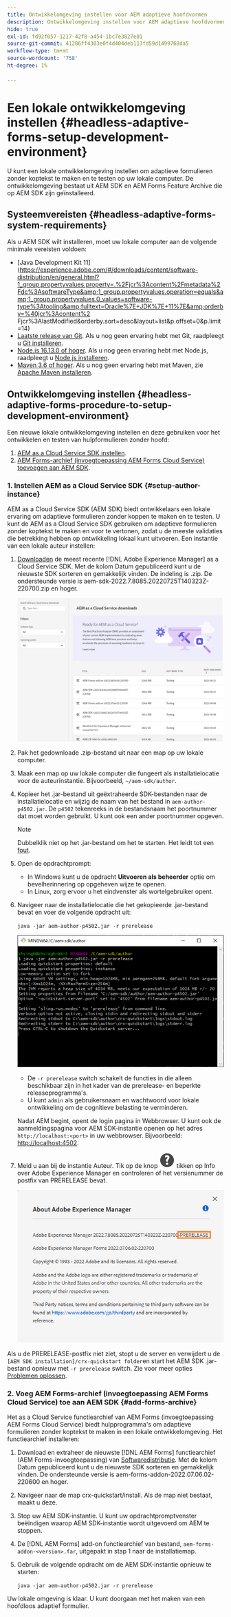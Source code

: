 ```yaml
---
title: Ontwikkelomgeving instellen voor AEM adaptieve hoofdvormen
description: Ontwikkelomgeving instellen voor AEM adaptieve hoofdvormen
hide: true
exl-id: fd92f057-1217-42f8-a454-1bc7e3827e01
source-git-commit: 41286ff4303e0f4d404deb113fd59d1499768da5
workflow-type: tm+mt
source-wordcount: '758'
ht-degree: 1%

---
```



# Een lokale ontwikkelomgeving instellen {#headless-adaptive-forms-setup-development-environment}

U kunt een lokale ontwikkelomgeving instellen om adaptieve formulieren zonder koptekst te maken en te testen op uw lokale computer. De ontwikkelomgeving bestaat uit AEM SDK en AEM Forms Feature Archive die op AEM SDK zijn geïnstalleerd.
<!--
 After a Headless adaptive form or related assets are ready on the local development environment, you can deploy the Headless adaptive form application to your publishing environment. -- >

You require knowledge to build application using react, Git, and Maven to use Headless adaptive forms.

<!-- 

### Download the latest version of AEM as a Cloud Service SDK or Forms feature archive (AEM Forms add-on) from Software Distribution {#software-distribution}

To download the supported version of Adobe Experience Manager as a Cloud Service SDK or Forms feature archive (AEM Forms add-on):

1. Log in to [Software Distribution](https://experience.adobe.com/#/downloads) portal with your Adobe ID.

    >[!NOTE]
    >
    > Your Adobe Organization must be provisioned for AEM as a Cloud Service to download the AEM as a Cloud Service SDK.

1. Navigate to the **[!UICONTROL AEM as a Cloud Service]** tab.
1. Sort by published date in descending order.
1. Click on the latest Adobe Experience Manager as a Cloud Service SDK or Forms feature archive (AEM Forms add-on).
1. Review and accept the EULA. Tap the **[!UICONTROL Download]** button. -->

## Systeemvereisten {#headless-adaptive-forms-system-requirements}

Als u AEM SDK wilt installeren, moet uw lokale computer aan de volgende minimale vereisten voldoen:

* [Java Development Kit 11](https://experience.adobe.com/#/downloads/content/software-distribution/en/general.html?1_group.propertyvalues.property=.%2Fjcr%3Acontent%2Fmetadata%2Fdc%3AsoftwareType&amp;1_group.propertyvalues.operation=equals&amp;1_group.propertyvalues.0_values=software-type%3Atooling&amp;fulltext=Oracle%7E+JDK%7E+11%7E&amp;orderby=%40jcr%3Acontent%2 Fjcr%3AlastModified&amp;orderby.sort=desc&amp;layout=list&amp;p.offset=0&amp;p.limit=14)
* [Laatste release van Git](https://git-scm.com/downloads). Als u nog geen ervaring hebt met Git, raadpleegt u [Git installeren](https://git-scm.com/book/en/v2/Getting-Started-Installing-Git).
* [Node.js 16.13.0 of hoger](https://nodejs.org/en/download/). Als u nog geen ervaring hebt met Node.js, raadpleegt u [Node.js installeren](https://nodejs.dev/en/learn/how-to-install-nodejs).
* [Maven 3.6 of hoger](https://maven.apache.org/download.cgi). Als u nog geen ervaring hebt met Maven, zie [Apache Maven installeren](https://maven.apache.org/install.html).

## Ontwikkelomgeving instellen {#headless-adaptive-forms-procedure-to-setup-development-environment}

Een nieuwe lokale ontwikkelomgeving instellen en deze gebruiken voor het ontwikkelen en testen van hulpformulieren zonder hoofd:

1. [AEM as a Cloud Service SDK instellen](#setup-author-instance).
1. [AEM Forms-archief (invoegtoepassing AEM Forms Cloud Service) toevoegen aan AEM SDK](#add-forms-archive).

<!--

1. (Optional) [Add Forms-specific users to your local Author instance](#configure-users-and-permissions).
1. (Optional) Install [Adaptive forms builder extension for Microsoft Visual Studio Code](#microsoft-visual-studio-code-extension-for-headless-adaptive-forms). 

-->

### 1. Instellen AEM as a Cloud Service SDK {#setup-author-instance}

AEM as a Cloud Service SDK (AEM SDK) biedt ontwikkelaars een lokale ervaring om adaptieve formulieren zonder koppen te maken en te testen. U kunt de AEM as a Cloud Service SDK gebruiken om adaptieve formulieren zonder koptekst te maken en voor te vertonen, zodat u de meeste validaties die betrekking hebben op ontwikkeling lokaal kunt uitvoeren. Een instantie van een lokale auteur instellen:

1. [Downloaden](https://experience.adobe.com/#/downloads/content/software-distribution/en/aemcloud.html) de meest recente [!DNL Adobe Experience Manager] as a Cloud Service SDK. Met de kolom Datum gepubliceerd kunt u de nieuwste SDK sorteren en gemakkelijk vinden.
De indeling is .zip. De ondersteunde versie is aem-sdk-2022.7.8085.20220725T140323Z-220700.zip en hoger.

   ![AEM Cloud Service SDK downloaden van Software Distribution Portal](assets/software-distribution.png)


1. Pak het gedownloade .zip-bestand uit naar een map op uw lokale computer.
1. Maak een map op uw lokale computer die fungeert als installatielocatie voor de auteurinstantie. Bijvoorbeeld, `~/aem-sdk/author`.
1. Kopieer het .jar-bestand uit geëxtraheerde SDK-bestanden naar de installatielocatie en wijzig de naam van het bestand in `aem-author-p4502.jar`. De `p4502` tekenreeks in de bestandsnaam het poortnummer dat moet worden gebruikt. U kunt ook een ander poortnummer opgeven.

   >[!NOTE]
   >
   > Dubbelklik niet op het .jar-bestand om het te starten. Het leidt tot een [fout](https://experienceleague.adobe.com/docs/experience-manager-learn/cloud-service/local-development-environment-set-up/aem-runtime.html?lang=en#troubleshooting-double-click).

1. Open de opdrachtprompt:
   * In Windows kunt u de opdracht **Uitvoeren als beheerder** optie om bevelherinnering op opgeheven wijze te openen.
   * In Linux, zorg ervoor u het eindvenster als wortelgebruiker opent.

1. Navigeer naar de installatielocatie die het gekopieerde .jar-bestand bevat en voer de volgende opdracht uit:

   `java -jar aem-author-p4502.jar -r prerelease`

   ![AEM Cloud Service SDK downloaden van Software Distribution Portal](assets/install-sdk.png)

   * De `-r prerelease` switch schakelt de functies in die alleen beschikbaar zijn in het kader van de prerelease- en beperkte releaseprogramma&#39;s.
   * U kunt `admin` als gebruikersnaam en wachtwoord voor lokale ontwikkeling om de cognitieve belasting te verminderen.

   Nadat AEM begint, opent de login pagina in Webbrowser. U kunt ook de aanmeldingspagina voor AEM SDK-instantie openen op het adres `http://localhost:<port>` in uw webbrowser. Bijvoorbeeld: [http://localhost:4502](http://localhost:4502).

1. Meld u aan bij de instantie Auteur. Tik op de knop ![help](/help/assets/Help-icon.svg) tikken op Info over Adobe Experience Manager en controleren of het versienummer de postfix van PRERELEASE bevat.

   ![help](/help/assets/prerelease.png)

Als u de PRERELEASE-postfix niet ziet, stopt u de server en verwijdert u de `[AEM SDK installation]/crx-quickstart folder`en start het AEM SDK .jar-bestand opnieuw met `-r prerelease` switch. Zie voor meer opties [Problemen oplossen](/help/troubleshooting.md).

### 2. Voeg AEM Forms-archief (invoegtoepassing AEM Forms Cloud Service) toe aan AEM SDK {#add-forms-archive}

Het as a Cloud Service functiearchief van AEM Forms (invoegtoepassing AEM Forms Cloud Service) biedt hulpprogramma&#39;s om adaptieve formulieren zonder koptekst te maken in een lokale ontwikkelomgeving. Het functiearchief installeren:

1. Download en extraheer de nieuwste [!DNL AEM Forms] functiearchief (AEM Forms-invoegtoepassing) van [Softwaredistributie](https://experience.adobe.com/#/downloads/content/software-distribution/en/aemcloud.html?fulltext=AEM*+Forms*+add*+on*&amp;orderby=%40jcr%3Acontent%2Fjcr%3AlastModified&amp;orderby.sort=desc&amp;layout=list&amp;p.offset=0&amp;p.limit=20). Met de kolom Datum gepubliceerd kunt u de nieuwste SDK sorteren en gemakkelijk vinden. De ondersteunde versie is aem-forms-addon-2022.07.06.02-220600 en hoger.

1. Navigeer naar de map crx-quickstart/install. Als de map niet bestaat, maakt u deze.
1. Stop uw AEM SDK-instantie. U kunt uw opdrachtpromptvenster beëindigen waarop AEM SDK-instantie wordt uitgevoerd om AEM te stoppen.
1. De [!DNL AEM Forms] add-on functiearchief van bestand, `aem-forms-addon-<version>.far`, uitgepakt in stap 1 naar de installatiemap.
1. Gebruik de volgende opdracht om de AEM SDK-instantie opnieuw te starten:

   `java -jar aem-author-p4502.jar -r prerelease`

<!-- 

### 3. (Optional) Configure users and permissions {#configure-users-and-permissions}

Create seperate user accounts for Form Developer, Form Practitioner, and end users. These account help you test Headless adaptive forms for various types of users. To create a user account and add roles to the account:

1. Login to your AEM SDK instance.
1. Go to Tools > Security > Users and tap Create. The Create New User wizard opens.
1. In the details tab, specify an ID and Password. All other fields are optional. It is recommended to provide name and an email address.
1. In the Groups tab, search and select user-groups for a user depending on their role. The table below lists all types of users and pre-defined groups for each type of forms users based on their role:
  
    | User Type | AEM Group |
    |---|---|
    | Form developer | [!DNL forms-users] (AEM Forms Users), [!DNL template-authors], [!DNL workflow-users], [!DNL workflow-editors], and [!DNL fdm-authors]  |
    | Customer Experience Lead or UX Designer| [!DNL forms-users], [!DNL template-authors]|
    | AEM administrator | [!DNL aem-administrators], [!DNL fd-administrators] |
    | End user| When a user must log in to view and submit an Adaptive Form, add such users to [!DNL forms-users] group. </br> When no user authentication is required to access Adaptive Forms, do not assign any group to such users.|

<!-- ### 4. (Optional) Install Visual Studio Code extension for Headless adaptive forms {#microsoft-visual-studio-code-extension-for-headless-adaptive-forms}

You can use any IDE for developing Headless adaptive forms. Adobe provides an extension for Microsoft&reg;reg; Visual Studio Code to make it easier for you to navigate structure and develop Headless adaptive forms. The extension adds adaptive forms related IntelliSense capabilities and helps auto-complete Headless adaptive forms JSON syntax. It also adds a panel, titled Forms Tree, to help navigate structure of Headless adaptive form. To use the extension: 

1. Ensure [Microsoft Visual Studio Code 1.62.0 or later](https://code.visualstudio.com/docs/supporting/FAQ#_how-do-i-find-the-version) is installed. If you have an older version or no version installed, download the latest version from [Microsoft Website](https://code.visualstudio.com/docs/setup/setup-overview)
   >[!NOTE]
   >
   >
   > To use Visual Studio from command line on macOS, see [Launching from the command line](https://code.visualstudio.com/docs/setup/mac#_launching-from-the-command-line).

1. Download the [Adaptive forms builder extension](/help/assets/adaptive-form-builder-0.12.0.vsix).

1. Navigate the directory containing the *adaptive-form-builder-[version].vsix* file.

1. Run the following command or see [Install from a VSIX](https://code.visualstudio.com/docs/editor/extension-marketplace#_install-from-a-vsix) article for detailed instructions to install a Visual Studio Code extension from a VSIX file:

    `code -–install-extension adaptive-form-builder-[version].vsix`

    </br> Replace the [version] with actual version of the extension. For example, `code -–install-extension adaptive-form-builder-0.12.0.vsix`

    </br> 

    ![Installing extension](/help/assets/install-extension.png)

<!-- ## Create and setup a react app

Adaptive forms renderer component is a react based component. It requires a react app to run and render a Headless adaptive form. To create and setup react app:

1. Open terminal in Visual Studio code and run the following command to create a react app and installs all related dependencies:

    ```shell
    npx create-react-app [react-app-name] --scripts-version 4.0.3 --template typescript
    ```

    Where [react-app-name] represents name of the project, script version is 4.0.3, and template of type typescript. For example, the following command creates a react app named *headless-forms-demo*.

    ```shell
    npx create-react-app headless-forms-demo --scripts-version 4.0.3 --template typescript
    ```

    It may take some time to create the react app and install all the dependencies. The command creates an empty react app with latest version of react and react-dom dependencies. It does not have any artifacts related to adaptive forms renderer component.

1. Adaptive forms renderer component is based on react spectrum and requires react 16.0.0 and react-dom 16.0.0. To install react 16.0.0 and related dependencies:
    1. Open the Visual Studio code terminal Window or command prompt.
    1. Navigate to the directory of react project.  
    1. Run the following command:

        ```shell
        npm install --save react@16.0.0 react-dom@16.14.0 -force
        ```

1. Run the following command to install adaptive forms renderer component related dependencies:

    ```shell
    npm i --save @aemforms/forms-super-component @aemforms/forms-react-core-components @aemforms/forms-super-component @adobe/react-spectrum @react/react-spectrum
    ```

<!-- 1. Install dependencies for adaptive forms renderer component. Packages for these dependencies are available in Adobe Artifactory. To authenticate with Adobe Artifactory and install dependencies for adaptive forms renderer component:

    1. Create environment variables ARTIFACTORY_USER and ARTIFACTORY_API_TOKEN. The ARTIFACTORY_USER stores Adobe LDAP username and ARTIFACTORY_API_TOKEN stores your [Adobe Artifactory token](https://wiki.corp.adobe.com/display/Artifactory/API+Keys)

    1. Run the following command to set NPM_TOKEN and NPM_EMAIL tokens:

        ```shell

        auth=$(curl -s -u${ARTIFACTORY_USER}:${ARTIFACTORY_API_TOKEN} https://artifactory.corp.adobe.com/artifactory/api/npm/auth)
        export NPM_TOKEN=$(echo "${auth}" | grep "_auth" | awk -F " " '{ print $3 }')
        export NPM_EMAIL=$(echo "${auth}" | grep "email" | awk -F " " '{ print $3 }')
        ```

        These tokens are required to communicated with Adobe Artifactory.

    1. Create a .npmrc file in the react project.

        ![.npmrc file](/help/assets/npmrc.png)

    1. Add the following code to the file:

        ```shell
        @aemforms:registry=https://artifactory.corp.adobe.com/artifactory/api/npm/npm-aem-release/
        @react:registry=https://artifactory.corp.adobe.com/artifactory/api/npm/npm-react-release/
        @quarry:registry=https://artifactory.corp.adobe.com/artifactory/api/npm/npm-adobe-release-local/
        //artifactory.corp.adobe.com/artifactory/api/npm/npm-adobe-release-loca/:_auth=${NPM_TOKEN}
        //artifactory.corp.adobe.com/artifactory/api/npm/npm-aem-release/:_auth=${NPM_TOKEN}
        //artifactory.corp.adobe.com/artifactory/api/npm/npm-react-release/:_auth=${NPM_TOKEN}
        _auth=${NPM_TOKEN}
        email=${NPM_EMAIL}
        always-auth=true
        ```

        It defines the antifactory repositories to use for Headless adaptive forms, react, and quarry related scope.
    1. Run the following command to install adaptive forms renderer component related dependencies:

    ```shell
    npm i --save @aemforms/crispr-react-bindings @aemforms/crispr-react-core-components @adobe/react-spectrum @react/react-spectrum
    ```
 
-->
Uw lokale omgeving is klaar. U kunt doorgaan met het maken van een hoofdloos adaptief formulier.
